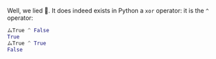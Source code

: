 Well, we lied :speak_no_evil:. It does indeed exists in Python a `xor` operator: it is the `^` operator:

```python
ムTrue ^ False
True
ムTrue ^ True
False
```
